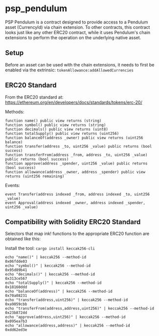 # psp_pendulum

PSP Pendulum is a contract designed to provide access to a Pendulum asset (CurrencyId) via chain extension. To other contracts, this contract looks just like any other ERC20 contract, while it uses Pendulum's chain extensions to perform the operation on the underlying native asset.

## Setup

Before an asset can be used with the chain extensions, it needs to first be enabled via the extrinsic: `tokenAllowance:addAllowedCurrencies`

## ERC20 Standard

From the ERC20 standard at: https://ethereum.org/en/developers/docs/standards/tokens/erc-20/

Methods:

```
function name() public view returns (string)
function symbol() public view returns (string)
function decimals() public view returns (uint8)
function totalSupply() public view returns (uint256)
function balanceOf(address _owner) public view returns (uint256 balance)
function transfer(address _to, uint256 _value) public returns (bool success)
function transferFrom(address _from, address _to, uint256 _value) public returns (bool success)
function approve(address _spender, uint256 _value) public returns (bool success)
function allowance(address _owner, address _spender) public view returns (uint256 remaining)
```

Events:

```
event Transfer(address indexed _from, address indexed _to, uint256 _value)
event Approval(address indexed _owner, address indexed _spender, uint256 _value)
```

## Compatibility with Solidity ERC20 Standard

Selectors that map ink! functions to the appropriate ERC20 function are obtained like this:

Install the tool: `cargo install keccak256-cli`

```
echo "name()" | keccak256 --method-id
0x06fdde03
echo "symbol()" | keccak256 --method-id
0x95d89b41
echo "decimals()" | keccak256 --method-id
0x313ce567
echo "totalSupply()" | keccak256 --method-id
0x18160ddd
echo "balanceOf(address)" | keccak256 --method-id
0x70a08231
echo "transfer(address,uint256)" | keccak256 --method-id
0xa9059cbb
echo "transferFrom(address,address,uint256)" | keccak256 --method-id
0x23b872dd
echo "approve(address,uint256)" | keccak256 --method-id
0x095ea7b3
echo "allowance(address,address)" | keccak256 --method-id
0xdd62ed3e
```